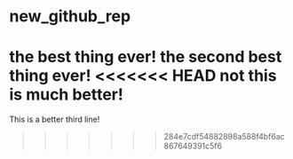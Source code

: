 # new_github_rep

the best thing ever!
the second best thing ever!
<<<<<<< HEAD
not this is much better!
=======
This is a better third line!
>>>>>>> 284e7cdf54882898a588f4bf6ac867649391c5f6
